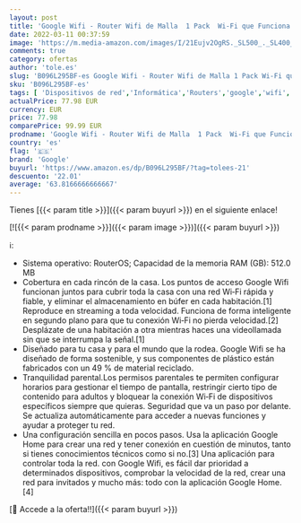 ```yaml
---
layout: post
title: 'Google Wifi - Router Wifi de Malla  1 Pack  Wi-Fi que Funciona  Cobertura hasta 85m² por Punto'
date: 2022-03-11 00:37:59
image: 'https://m.media-amazon.com/images/I/21Eujv2OgRS._SL500_._SL400_.jpg'
comments: true
category: ofertas
author: 'tole.es'
slug: 'B096L295BF-es Google Wifi - Router Wifi de Malla 1 Pack Wi-Fi que...'
sku: 'B096L295BF-es'
tags: [ 'Dispositivos de red','Informática','Routers','google','wifi', ]
actualPrice: 77.98 EUR
currency: EUR
price: 77.98
comparePrice: 99.99 EUR
prodname: 'Google Wifi - Router Wifi de Malla  1 Pack  Wi-Fi que Funciona  Cobertura hasta 85m² por Punto'
country: 'es'
flag: '🇪🇸'
brand: 'Google'
buyurl: 'https://www.amazon.es/dp/B096L295BF/?tag=tolees-21'
descuento: '22.01'
average: '63.8166666666667'
---
```


Tienes [{{< param title >}}]({{< param buyurl >}}) en el siguiente enlace!

[![{{< param prodname >}}]({{< param image >}})]({{< param buyurl >}})

ℹ️:

- Sistema operativo: RouterOS; Capacidad de la memoria RAM (GB): 512.0 MB
- Cobertura en cada rincón de la casa. Los puntos de acceso Google Wifi funcionan juntos para cubrir toda la casa con una red Wi‑Fi rápida y fiable, y eliminar el almacenamiento en búfer en cada habitación.[1] Reproduce en streaming a toda velocidad. Funciona de forma inteligente en segundo plano para que tu conexión Wi‑Fi no pierda velocidad.[2] Desplázate de una habitación a otra mientras haces una videollamada sin que se interrumpa la señal.[1]
- Diseñado para tu casa y para el mundo que la rodea. Google Wifi se ha diseñado de forma sostenible, y sus componentes de plástico están fabricados con un 49 % de material reciclado.
- Tranquilidad parental.Los permisos parentales te permiten configurar horarios para gestionar el tiempo de pantalla, restringir cierto tipo de contenido para adultos y bloquear la conexión Wi‑Fi de dispositivos específicos siempre que quieras. Seguridad que va un paso por delante. Se actualiza automáticamente para acceder a nuevas funciones y ayudar a proteger tu red.
- Una configuración sencilla en pocos pasos. Usa la aplicación Google Home para crear una red y tener conexión en cuestión de minutos, tanto si tienes conocimientos técnicos como si no.[3] Una aplicación para controlar toda la red. con Google Wifi, es fácil dar prioridad a determinados dispositivos, comprobar la velocidad de la red, crear una red para invitados y mucho más: todo con la aplicación Google Home.[4]

[🛒 Accede a la oferta!!]({{< param buyurl >}})
